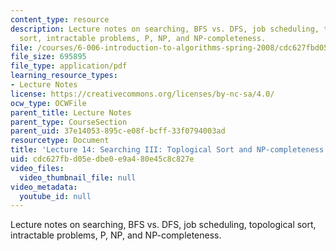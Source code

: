 ```yaml
---
content_type: resource
description: Lecture notes on searching, BFS vs. DFS, job scheduling, topological
  sort, intractable problems, P, NP, and NP-completeness.
file: /courses/6-006-introduction-to-algorithms-spring-2008/cdc627fbd05edbe0e9a480e45c8c827e_lec14.pdf
file_size: 695895
file_type: application/pdf
learning_resource_types:
- Lecture Notes
license: https://creativecommons.org/licenses/by-nc-sa/4.0/
ocw_type: OCWFile
parent_title: Lecture Notes
parent_type: CourseSection
parent_uid: 37e14053-895c-e08f-bcff-33f0794003ad
resourcetype: Document
title: 'Lecture 14: Searching III: Toplogical Sort and NP-completeness'
uid: cdc627fb-d05e-dbe0-e9a4-80e45c8c827e
video_files:
  video_thumbnail_file: null
video_metadata:
  youtube_id: null
---
```

Lecture notes on searching, BFS vs. DFS, job scheduling, topological sort, intractable problems, P, NP, and NP-completeness.
